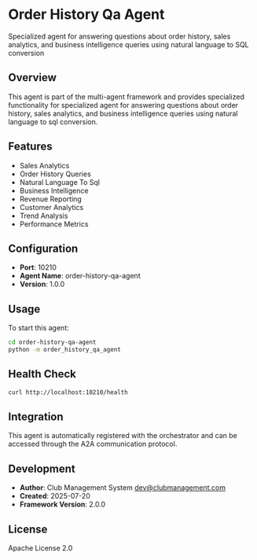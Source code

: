 # Order History Qa Agent

Specialized agent for answering questions about order history, sales analytics, and business intelligence queries using natural language to SQL conversion

## Overview

This agent is part of the multi-agent framework and provides specialized functionality for specialized agent for answering questions about order history, sales analytics, and business intelligence queries using natural language to sql conversion.

## Features

- Sales Analytics
- Order History Queries
- Natural Language To Sql
- Business Intelligence
- Revenue Reporting
- Customer Analytics
- Trend Analysis
- Performance Metrics

## Configuration

- **Port**: 10210
- **Agent Name**: order-history-qa-agent
- **Version**: 1.0.0

## Usage

To start this agent:

```bash
cd order-history-qa-agent
python -m order_history_qa_agent
```

## Health Check

```bash
curl http://localhost:10210/health
```

## Integration

This agent is automatically registered with the orchestrator and can be accessed through the A2A communication protocol.

## Development

- **Author**: Club Management System <dev@clubmanagement.com>
- **Created**: 2025-07-20
- **Framework Version**: 2.0.0

## License

Apache License 2.0
